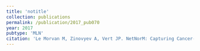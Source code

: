 ```yaml
---
title: 'notitle'
collection: publications
permalink: /publication/2017_pub070
year: 2017
pubtype: 'MLN'
citation: 'Le Morvan M, Zinovyev A, Vert JP. NetNorM: Capturing Cancer-relevant Information in Somatic Exome Mutation Data with Gene Networks for Cancer Stratification and Prognosis. <i>PLoS Computational Biology</i> 13(6):e1005573. 2017. '
---
```

